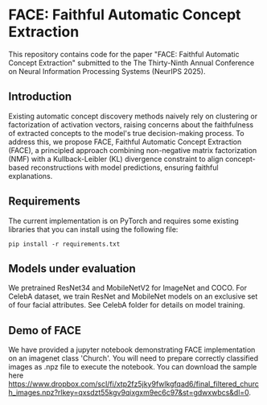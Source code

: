 # FACE: Faithful Automatic Concept Extraction

This repository contains code for the paper "FACE: Faithful Automatic Concept Extraction" submitted to the The Thirty-Ninth Annual Conference on Neural Information Processing Systems (NeurIPS 2025).

## Introduction 
 Existing automatic concept discovery methods naively rely on clustering or factorization of activation vectors, raising concerns about the faithfulness of extracted concepts to the model's true decision-making process. To address this, we propose FACE, Faithful Automatic Concept Extraction (FACE), a principled approach combining non-negative matrix factorization (NMF) with a Kullback-Leibler (KL) divergence constraint to align concept-based reconstructions with model predictions, ensuring faithful explanations.


## Requirements
The current implementation is on PyTorch and requires some existing libraries that you can install using the following file:
```
pip install -r requirements.txt
```
## Models under evaluation 

We pretrained ResNet34 and MobileNetV2 for ImageNet and COCO. For CelebA dataset, we train ResNet and MobileNet models on an exclusive set of four facial attributes. See CelebA folder for details on model training. 

## Demo of FACE
We have provided a jupyter notebook demonstrating FACE implementation on an imagenet class 'Church'. You will need to prepare correctly classified images as .npz file to execute the notebook. You can download the sample here https://www.dropbox.com/scl/fi/xtp2fz5jky9fwlkgfqad6/final_filtered_church_images.npz?rlkey=qxsdzt55kgv9qixgxm9ec6c97&st=gdwxwbcs&dl=0. 


